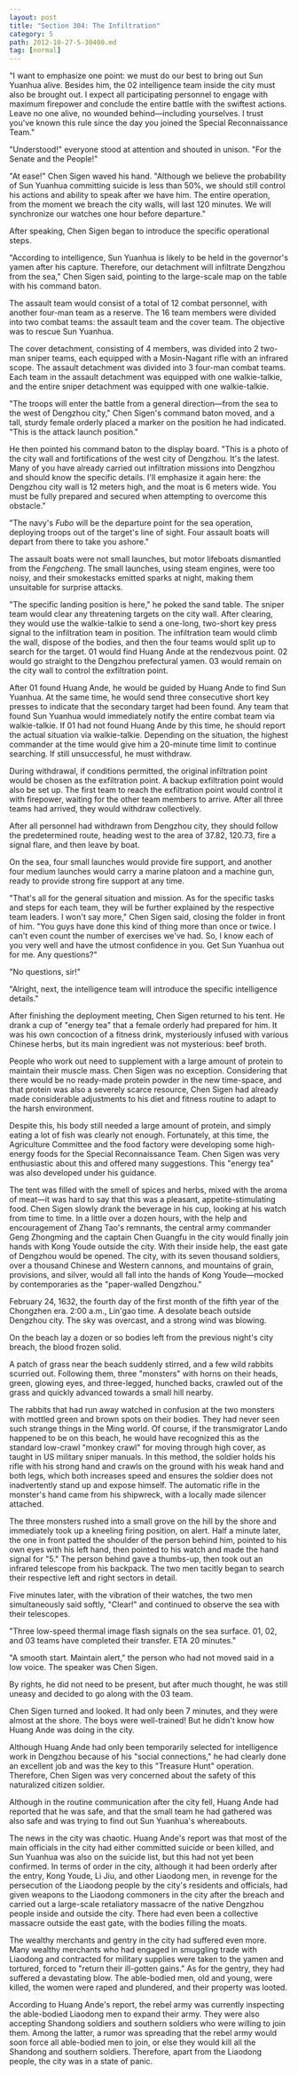```yaml
---
layout: post
title: "Section 304: The Infiltration"
category: 5
path: 2012-10-27-5-30400.md
tag: [normal]
---
```


"I want to emphasize one point: we must do our best to bring out Sun Yuanhua alive. Besides him, the 02 intelligence team inside the city must also be brought out. I expect all participating personnel to engage with maximum firepower and conclude the entire battle with the swiftest actions. Leave no one alive, no wounded behind—including yourselves. I trust you've known this rule since the day you joined the Special Reconnaissance Team."

"Understood!" everyone stood at attention and shouted in unison. "For the Senate and the People!"

"At ease!" Chen Sigen waved his hand. "Although we believe the probability of Sun Yuanhua committing suicide is less than 50%, we should still control his actions and ability to speak after we have him. The entire operation, from the moment we breach the city walls, will last 120 minutes. We will synchronize our watches one hour before departure."

After speaking, Chen Sigen began to introduce the specific operational steps.

"According to intelligence, Sun Yuanhua is likely to be held in the governor's yamen after his capture. Therefore, our detachment will infiltrate Dengzhou from the sea," Chen Sigen said, pointing to the large-scale map on the table with his command baton.

The assault team would consist of a total of 12 combat personnel, with another four-man team as a reserve. The 16 team members were divided into two combat teams: the assault team and the cover team. The objective was to rescue Sun Yuanhua.

The cover detachment, consisting of 4 members, was divided into 2 two-man sniper teams, each equipped with a Mosin-Nagant rifle with an infrared scope. The assault detachment was divided into 3 four-man combat teams. Each team in the assault detachment was equipped with one walkie-talkie, and the entire sniper detachment was equipped with one walkie-talkie.

"The troops will enter the battle from a general direction—from the sea to the west of Dengzhou city," Chen Sigen's command baton moved, and a tall, sturdy female orderly placed a marker on the position he had indicated. "This is the attack launch position."

He then pointed his command baton to the display board. "This is a photo of the city wall and fortifications of the west city of Dengzhou. It's the latest. Many of you have already carried out infiltration missions into Dengzhou and should know the specific details. I'll emphasize it again here: the Dengzhou city wall is 12 meters high, and the moat is 6 meters wide. You must be fully prepared and secured when attempting to overcome this obstacle."

"The navy's *Fubo* will be the departure point for the sea operation, deploying troops out of the target's line of sight. Four assault boats will depart from there to take you ashore."

The assault boats were not small launches, but motor lifeboats dismantled from the *Fengcheng*. The small launches, using steam engines, were too noisy, and their smokestacks emitted sparks at night, making them unsuitable for surprise attacks.

"The specific landing position is here," he poked the sand table. The sniper team would clear any threatening targets on the city wall. After clearing, they would use the walkie-talkie to send a one-long, two-short key press signal to the infiltration team in position. The infiltration team would climb the wall, dispose of the bodies, and then the four teams would split up to search for the target. 01 would find Huang Ande at the rendezvous point. 02 would go straight to the Dengzhou prefectural yamen. 03 would remain on the city wall to control the exfiltration point.

After 01 found Huang Ande, he would be guided by Huang Ande to find Sun Yuanhua. At the same time, he would send three consecutive short key presses to indicate that the secondary target had been found. Any team that found Sun Yuanhua would immediately notify the entire combat team via walkie-talkie. If 01 had not found Huang Ande by this time, he should report the actual situation via walkie-talkie. Depending on the situation, the highest commander at the time would give him a 20-minute time limit to continue searching. If still unsuccessful, he must withdraw.

During withdrawal, if conditions permitted, the original infiltration point would be chosen as the exfiltration point. A backup exfiltration point would also be set up. The first team to reach the exfiltration point would control it with firepower, waiting for the other team members to arrive. After all three teams had arrived, they would withdraw collectively.

After all personnel had withdrawn from Dengzhou city, they should follow the predetermined route, heading west to the area of 37.82, 120.73, fire a signal flare, and then leave by boat.

On the sea, four small launches would provide fire support, and another four medium launches would carry a marine platoon and a machine gun, ready to provide strong fire support at any time.

"That's all for the general situation and mission. As for the specific tasks and steps for each team, they will be further explained by the respective team leaders. I won't say more," Chen Sigen said, closing the folder in front of him. "You guys have done this kind of thing more than once or twice. I can't even count the number of exercises we've had. So, I know each of you very well and have the utmost confidence in you. Get Sun Yuanhua out for me. Any questions?"

"No questions, sir!"

"Alright, next, the intelligence team will introduce the specific intelligence details."

After finishing the deployment meeting, Chen Sigen returned to his tent. He drank a cup of "energy tea" that a female orderly had prepared for him. It was his own concoction of a fitness drink, mysteriously infused with various Chinese herbs, but its main ingredient was not mysterious: beef broth.

People who work out need to supplement with a large amount of protein to maintain their muscle mass. Chen Sigen was no exception. Considering that there would be no ready-made protein powder in the new time-space, and that protein was also a severely scarce resource, Chen Sigen had already made considerable adjustments to his diet and fitness routine to adapt to the harsh environment.

Despite this, his body still needed a large amount of protein, and simply eating a lot of fish was clearly not enough. Fortunately, at this time, the Agriculture Committee and the food factory were developing some high-energy foods for the Special Reconnaissance Team. Chen Sigen was very enthusiastic about this and offered many suggestions. This "energy tea" was also developed under his guidance.

The tent was filled with the smell of spices and herbs, mixed with the aroma of meat—it was hard to say that this was a pleasant, appetite-stimulating food. Chen Sigen slowly drank the beverage in his cup, looking at his watch from time to time. In a little over a dozen hours, with the help and encouragement of Zhang Tao's remnants, the central army commander Geng Zhongming and the captain Chen Guangfu in the city would finally join hands with Kong Youde outside the city. With their inside help, the east gate of Dengzhou would be opened. The city, with its seven thousand soldiers, over a thousand Chinese and Western cannons, and mountains of grain, provisions, and silver, would all fall into the hands of Kong Youde—mocked by contemporaries as the "paper-walled Dengzhou."

February 24, 1632, the fourth day of the first month of the fifth year of the Chongzhen era. 2:00 a.m., Lin'gao time. A desolate beach outside Dengzhou city. The sky was overcast, and a strong wind was blowing.

On the beach lay a dozen or so bodies left from the previous night's city breach, the blood frozen solid.

A patch of grass near the beach suddenly stirred, and a few wild rabbits scurried out. Following them, three "monsters" with horns on their heads, green, glowing eyes, and three-legged, hunched backs, crawled out of the grass and quickly advanced towards a small hill nearby.

The rabbits that had run away watched in confusion at the two monsters with mottled green and brown spots on their bodies. They had never seen such strange things in the Ming world. Of course, if the transmigrator Lando happened to be on this beach, he would have recognized this as the standard low-crawl "monkey crawl" for moving through high cover, as taught in US military sniper manuals. In this method, the soldier holds his rifle with his strong hand and crawls on the ground with his weak hand and both legs, which both increases speed and ensures the soldier does not inadvertently stand up and expose himself. The automatic rifle in the monster's hand came from his shipwreck, with a locally made silencer attached.

The three monsters rushed into a small grove on the hill by the shore and immediately took up a kneeling firing position, on alert. Half a minute later, the one in front patted the shoulder of the person behind him, pointed to his own eyes with his left hand, then pointed to his watch and made the hand signal for "5." The person behind gave a thumbs-up, then took out an infrared telescope from his backpack. The two men tacitly began to search their respective left and right sectors in detail.

Five minutes later, with the vibration of their watches, the two men simultaneously said softly, "Clear!" and continued to observe the sea with their telescopes.

"Three low-speed thermal image flash signals on the sea surface. 01, 02, and 03 teams have completed their transfer. ETA 20 minutes."

"A smooth start. Maintain alert," the person who had not moved said in a low voice. The speaker was Chen Sigen.

By rights, he did not need to be present, but after much thought, he was still uneasy and decided to go along with the 03 team.

Chen Sigen turned and looked. It had only been 7 minutes, and they were almost at the shore. The boys were well-trained! But he didn't know how Huang Ande was doing in the city.

Although Huang Ande had only been temporarily selected for intelligence work in Dengzhou because of his "social connections," he had clearly done an excellent job and was the key to this "Treasure Hunt" operation. Therefore, Chen Sigen was very concerned about the safety of this naturalized citizen soldier.

Although in the routine communication after the city fell, Huang Ande had reported that he was safe, and that the small team he had gathered was also safe and was trying to find out Sun Yuanhua's whereabouts.

The news in the city was chaotic. Huang Ande's report was that most of the main officials in the city had either committed suicide or been killed, and Sun Yuanhua was also on the suicide list, but this had not yet been confirmed. In terms of order in the city, although it had been orderly after the entry, Kong Youde, Li Jiu, and other Liaodong men, in revenge for the persecution of the Liaodong people by the city's residents and officials, had given weapons to the Liaodong commoners in the city after the breach and carried out a large-scale retaliatory massacre of the native Dengzhou people inside and outside the city. There had even been a collective massacre outside the east gate, with the bodies filling the moats.

The wealthy merchants and gentry in the city had suffered even more. Many wealthy merchants who had engaged in smuggling trade with Liaodong and contracted for military supplies were taken to the yamen and tortured, forced to "return their ill-gotten gains." As for the gentry, they had suffered a devastating blow. The able-bodied men, old and young, were killed, the women were raped and plundered, and their property was looted.

According to Huang Ande's report, the rebel army was currently inspecting the able-bodied Liaodong men to expand their army. They were also accepting Shandong soldiers and southern soldiers who were willing to join them. Among the latter, a rumor was spreading that the rebel army would soon force all able-bodied men to join, or else they would kill all the Shandong and southern soldiers. Therefore, apart from the Liaodong people, the city was in a state of panic.